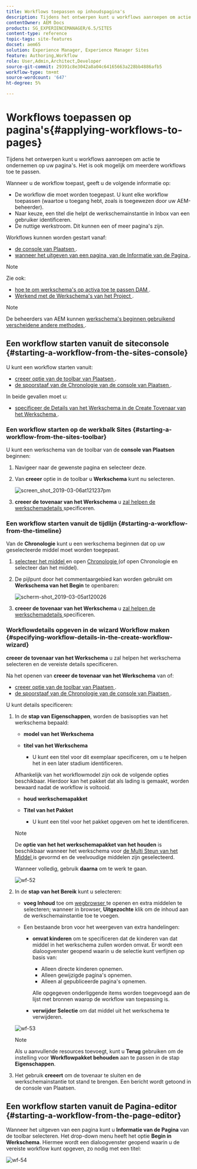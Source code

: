 ```yaml
---
title: Workflows toepassen op inhoudspagina's
description: Tijdens het ontwerpen kunt u workflows aanroepen om actie te ondernemen op uw pagina's. Het is ook mogelijk om meerdere workflows toe te passen.
contentOwner: AEM Docs
products: SG_EXPERIENCEMANAGER/6.5/SITES
content-type: reference
topic-tags: site-features
docset: aem65
solution: Experience Manager, Experience Manager Sites
feature: Authoring,Workflow
role: User,Admin,Architect,Developer
source-git-commit: 29391c8e3042a8a04c64165663a228bb4886afb5
workflow-type: tm+mt
source-wordcount: '647'
ht-degree: 5%

---
```


# Workflows toepassen op pagina&#39;s{#applying-workflows-to-pages}

Tijdens het ontwerpen kunt u workflows aanroepen om actie te ondernemen op uw pagina&#39;s. Het is ook mogelijk om meerdere workflows toe te passen.

Wanneer u de workflow toepast, geeft u de volgende informatie op:

* De workflow die moet worden toegepast.
U kunt elke workflow toepassen (waartoe u toegang hebt, zoals is toegewezen door uw AEM-beheerder).
* Naar keuze, een titel die helpt de werkschemainstantie in Inbox van een gebruiker identificeren.
* De nuttige werkstroom. Dit kunnen een of meer pagina&#39;s zijn.

Workflows kunnen worden gestart vanaf:

* [ de console van Plaatsen ](#starting-a-workflow-from-the-sites-console).
* [ wanneer het uitgeven van een pagina, van de Informatie van de Pagina ](#starting-a-workflow-from-the-page-editor).

>[!NOTE]
>
>Zie ook:
>
>* [ hoe te om werkschema&#39;s op activa toe te passen DAM ](/help/assets/assets-workflow.md).
>* [ Werkend met de Werkschema&#39;s van het Project ](/help/sites-authoring/projects-with-workflows.md).
>

>[!NOTE]
>
>De beheerders van AEM kunnen [ werkschema&#39;s beginnen gebruikend verscheidene andere methodes ](/help/sites-administering/workflows-starting.md).

## Een workflow starten vanuit de siteconsole {#starting-a-workflow-from-the-sites-console}

U kunt een workflow starten vanuit:

* [ creeer optie van de toolbar van Plaatsen ](#starting-a-workflow-from-the-sites-toolbar).
* [ de spoorstaaf van de Chronologie van de console van Plaatsen ](#starting-a-workflow-from-the-timeline).

In beide gevallen moet u:

* [ specificeer de Details van het Werkschema in de Create Tovenaar van het Werkschema ](#specifying-workflow-details-in-the-create-workflow-wizard).

### Een workflow starten op de werkbalk Sites {#starting-a-workflow-from-the-sites-toolbar}

U kunt een werkschema van de toolbar van de **console van Plaatsen** beginnen:

1. Navigeer naar de gewenste pagina en selecteer deze.

1. Van **creeer** optie in de toolbar u **Werkschema** kunt nu selecteren.

   ![ screen_shot_2019-03-06at121237pm ](assets/screen_shot_2019-03-06at121237pm.png)

1. **creeer de tovenaar van het Werkschema** u [ zal helpen de werkschemadetails ](#specifying-workflow-details-in-the-create-workflow-wizard) specificeren.

### Een workflow starten vanuit de tijdlijn {#starting-a-workflow-from-the-timeline}

Van de **Chronologie** kunt u een werkschema beginnen dat op uw geselecteerde middel moet worden toegepast.

1. [ selecteer het middel ](/help/sites-authoring/basic-handling.md#viewingandselectingyourresources) en open [ Chronologie ](/help/sites-authoring/basic-handling.md#timeline) (of open Chronologie en selecteer dan het middel).
1. De pijlpunt door het commentaargebied kan worden gebruikt om **Werkschema van het Begin** te openbaren:

   ![ scherm-shot_2019-03-05at120026 ](assets/screen-shot_2019-03-05at120026.png)

1. **creeer de tovenaar van het Werkschema** u [ zal helpen de werkschemadetails ](#specifying-workflow-details-in-the-create-workflow-wizard) specificeren.

### Workflowdetails opgeven in de wizard Workflow maken {#specifying-workflow-details-in-the-create-workflow-wizard}

**creeer de tovenaar van het Werkschema** u zal helpen het werkschema selecteren en de vereiste details specificeren.

Na het openen van **creeer de tovenaar van het Werkschema** van of:

* [ creeer optie van de toolbar van Plaatsen ](#starting-a-workflow-from-the-sites-toolbar).
* [ de spoorstaaf van de Chronologie van de console van Plaatsen ](#starting-a-workflow-from-the-timeline).

U kunt details specificeren:

1. In de **stap van Eigenschappen**, worden de basisopties van het werkschema bepaald:

   * **model van het Werkschema**
   * **titel van het Werkschema**

      * U kunt een titel voor dit exemplaar specificeren, om u te helpen het in een later stadium identificeren.

   Afhankelijk van het workflowmodel zijn ook de volgende opties beschikbaar. Hierdoor kan het pakket dat als lading is gemaakt, worden bewaard nadat de workflow is voltooid.

   * **houd werkschemapakket**
   * **Titel van het Pakket**

      * U kunt een titel voor het pakket opgeven om het te identificeren.

   >[!NOTE]
   >
   >De **optie van het het werkschemapakket van het houden** is beschikbaar wanneer het werkschema voor [ de Multi Steun van het Middel ](/help/sites-developing/workflows-models.md#configuring-a-workflow-for-multi-resource-support) is gevormd en de veelvoudige middelen zijn geselecteerd.

   Wanneer volledig, gebruik **daarna** om te werk te gaan.

   ![ wf-52 ](assets/wf-52.png)

1. In de **stap van het Bereik** kunt u selecteren:

   * **voeg Inhoud** toe om [ wegbrowser ](/help/sites-authoring/author-environment-tools.md#path-browser) te openen en extra middelen te selecteren; wanneer in browser, **Uitgezochte** klik om de inhoud aan de werkschemainstantie toe te voegen.

   * Een bestaande bron voor het weergeven van extra handelingen:

      * **omvat kinderen** om te specificeren dat de kinderen van dat middel in het werkschema zullen worden omvat.
Er wordt een dialoogvenster geopend waarin u de selectie kunt verfijnen op basis van:

         * Alleen directe kinderen opnemen.
         * Alleen gewijzigde pagina&#39;s opnemen.
         * Alleen al gepubliceerde pagina&#39;s opnemen.

        Alle opgegeven onderliggende items worden toegevoegd aan de lijst met bronnen waarop de workflow van toepassing is.

      * **verwijder Selectie** om dat middel uit het werkschema te verwijderen.

   ![ wf-53 ](assets/wf-53.png)

   >[!NOTE]
   >
   >Als u aanvullende resources toevoegt, kunt u **Terug** gebruiken om de instelling voor **Workflowpakket behouden** aan te passen in de stap **Eigenschappen**.

1. Het gebruik **creeert** om de tovenaar te sluiten en de werkschemainstantie tot stand te brengen. Een bericht wordt getoond in de console van Plaatsen.

## Een workflow starten vanuit de Pagina-editor {#starting-a-workflow-from-the-page-editor}

Wanneer het uitgeven van een pagina kunt u **Informatie van de Pagina** van de toolbar selecteren. Het drop-down menu heeft het optie **Begin in Werkschema**. Hiermee wordt een dialoogvenster geopend waarin u de vereiste workflow kunt opgeven, zo nodig met een titel:

![ wf-54 ](assets/wf-54.png)

